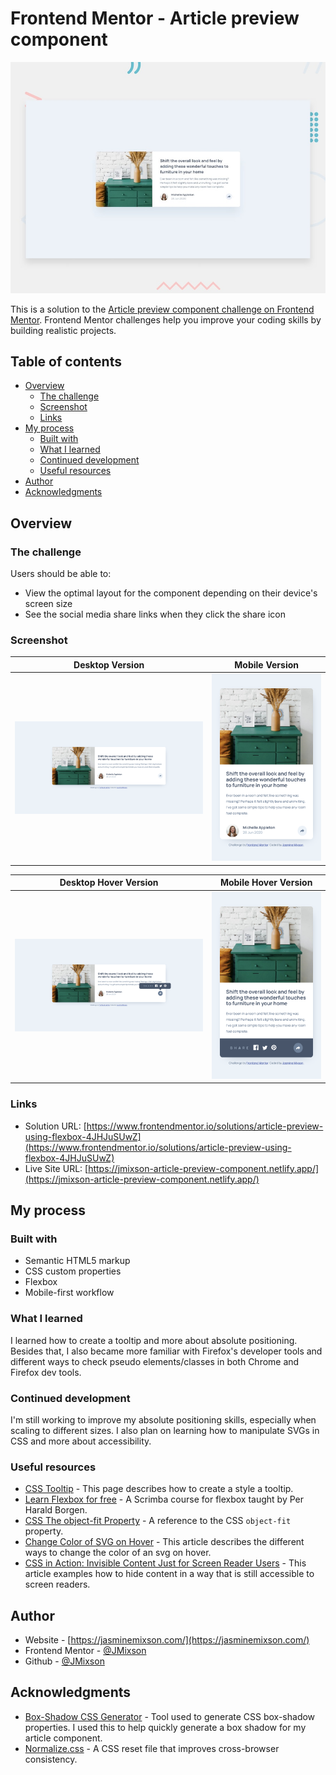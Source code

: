 # Frontend Mentor - Article preview component

![Design preview for the Article preview component coding challenge](./design/desktop-preview.jpg)

This is a solution to the [Article preview component challenge on Frontend Mentor](https://www.frontendmentor.io/challenges/article-preview-component-dYBN_pYFT). Frontend Mentor challenges help you improve your coding skills by building realistic projects.

## Table of contents

- [Overview](#overview)
  - [The challenge](#the-challenge)
  - [Screenshot](#screenshot)
  - [Links](#links)
- [My process](#my-process)
  - [Built with](#built-with)
  - [What I learned](#what-i-learned)
  - [Continued development](#continued-development)
  - [Useful resources](#useful-resources)
- [Author](#author)
- [Acknowledgments](#acknowledgments)

## Overview

### The challenge

Users should be able to:

- View the optimal layout for the component depending on their device's screen size
- See the social media share links when they click the share icon

### Screenshot

|          Desktop Version           |          Mobile Version          |
| :--------------------------------: | :------------------------------: |
| ![desktop screenshot](desktop.png) | ![mobile screenshot](mobile.png) |

|             Desktop Hover Version              |             Mobile Hover Version             |
| :--------------------------------------------: | :------------------------------------------: |
| ![desktop hover screenshot](desktop-hover.png) | ![mobile hover screenshot](mobile-hover.png) |

### Links

- Solution URL: [https://www.frontendmentor.io/solutions/article-preview-using-flexbox-4JHJuSUwZ](https://www.frontendmentor.io/solutions/article-preview-using-flexbox-4JHJuSUwZ)
- Live Site URL: [https://jmixson-article-preview-component.netlify.app/](https://jmixson-article-preview-component.netlify.app/)

## My process

### Built with

- Semantic HTML5 markup
- CSS custom properties
- Flexbox
- Mobile-first workflow

### What I learned

I learned how to create a tooltip and more about absolute positioning. Besides that, I also became more familiar with Firefox's developer tools and different ways to check pseudo elements/classes in both Chrome and Firefox dev tools.

### Continued development

I'm still working to improve my absolute positioning skills, especially when scaling to different sizes. I also plan on learning how to manipulate SVGs in CSS and more about accessibility.

### Useful resources

- [CSS Tooltip](https://www.w3schools.com/css/css_tooltip.asp) - This page describes how to create a style a tooltip.
- [Learn Flexbox for free](https://scrimba.com/learn/flexbox) - A Scrimba course for flexbox taught by Per Harald Borgen.
- [CSS The object-fit Property](https://www.w3schools.com/css/css3_object-fit.asp) - A reference to the CSS `object-fit` property.
- [Change Color of SVG on Hover](https://css-tricks.com/change-color-of-svg-on-hover/) - This article describes the different ways to change the color of an svg on hover.
- [CSS in Action: Invisible Content Just for Screen Reader Users](https://webaim.org/techniques/css/invisiblecontent/) - This article examples how to hide content in a way that is still accessible to screen readers.

## Author

- Website - [https://jasminemixson.com/](https://jasminemixson.com/)
- Frontend Mentor - [@JMixson](https://www.frontendmentor.io/profile/jmixson)
- Github - [@JMixson](https://www.github.com/jmixson)

## Acknowledgments

- [Box-Shadow CSS Generator](https://html-css-js.com/css/generator/box-shadow/) - Tool used to generate CSS box-shadow properties. I used this to help quickly generate a box shadow for my article component.
- [Normalize.css](https://necolas.github.io/normalize.css/) - A CSS reset file that improves cross-browser consistency.
